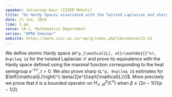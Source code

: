 ```yaml
---
speaker: Jotsaroop Kaur (IISER Mohali)
title: "On Hardy Spaces associated with the Twisted Laplacian and sharp estimates for the corresponding Wave Operator"
date: 21 Jun, 2024
time: 3 pm
venue: LH-1, Mathematics Department
series: "APRG Seminar"
website: https://math.iisc.ac.in/~aprg/index.php?id=seminar23-24
---
```


We define atomic Hardy space `$H^p_{\mathcal{L}, at}(\mathbb{C}^n), 0<p\leq 1$` for the
twisted Laplacian $\mathcal{L}$ and prove its equivalence with the Hardy
space defined using the maximal function corresponding to the heat
semigroup $e^{-t\mathcal{L}},t>0$. We also prove sharp `$L^p, 0<p\leq 1$`
estimates for $\left(\mathcal{L}\right)^{-\beta/2}e^{i\sqrt{\mathcal{L}}}$. More
precisely we prove that it  is a bounded operator on $H^p_{\mathcal{L},
at}(\mathbb{C}^n)$ when $\beta\geq (2n-1)\left(1/p-1/2\right)$.
